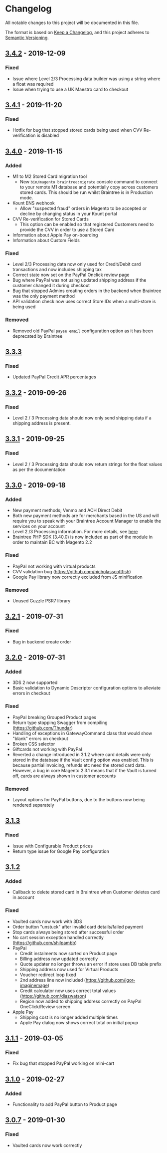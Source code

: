 # Changelog
All notable changes to this project will be documented in this file.

The format is based on [Keep a Changelog](https://keepachangelog.com/en/1.0.0/),
and this project adheres to [Semantic Versioning](https://semver.org/spec/v2.0.0.html).

## [3.4.2] - 2019-12-09
### Fixed
- Issue where Level 2/3 Processing data builder was using a string where a float was required
- Issue when trying to use a UK Maestro card to checkout

## [3.4.1] - 2019-11-20
### Fixed
- Hotfix for bug that stopped stored cards being used when CVV Re-verification is disabled

## [3.4.0] - 2019-11-15
### Added
- M1 to M2 Stored Card migration tool
  - New `bin/magento braintree:migrate` console command to connect to your remote M1 database and potentially copy across customers
    stored cards. This should be run whilst Braintree is in Production mode.
- Kount ENS webhook
  - Allow "suspected fraud" orders in Magento to be accepted or decline by changing status in your Kount portal
- CVV Re-verification for Stored Cards
  - This option can be enabled so that registered Customers need to provide the CVV in order to use a Stored Card
- Information about Apple Pay on-boarding
- Information about Custom Fields

### Fixed
- Level 2/3 Processing data now only used for Credit/Debit card transactions and now includes shipping tax
- Correct state now set on the PayPal Onclick review page
- Bug where PayPal was not using updated shipping address if the customer changed it during checkout
- Bug that stopped Admins creating orders in the backend when Braintree was the only payment method
- API validation check now uses correct Store IDs when a multi-store is being used

### Removed
- Removed old PayPal `payee email` configuration option as it has been deprecated by Braintree

## [3.3.3]
### Fixed
- Updated PayPal Credit APR percentages

## [3.3.2] - 2019-09-26
### Fixed
- Level 2 / 3 Processing data should now only send shipping data if a shipping address is present.

## [3.3.1] - 2019-09-25
### Fixed
- Level 2 / 3 Processing data should now return strings for the float values as per the documentation

## [3.3.0] - 2019-09-18
### Added
- New payment methods; Venmo and ACH Direct Debit
- Both new payment methods are for merchants based in the US and will require you to speak with your Braintree Account 
Manager to enable the services on your account
- Level 2 /3 Processing information. For more details, see [here](https://developers.braintreepayments.com/reference/general/level-2-and-3-processing/overview)
- Braintree PHP SDK (3.40.0) is now included as part of the module in order to maintain BC with Magento 2.2

### Fixed
- PayPal not working with virtual products
- CVV validation bug (https://github.com/nicholasscottfish)
- Google Pay library now correctly excluded from JS minification

### Removed
- Unused Guzzle PSR7 library

## [3.2.1] - 2019-07-31
### Fixed
- Bug in backend create order

## [3.2.0] - 2019-07-31
### Added
- 3DS 2 now supported
- Basic validation to Dynamic Descriptor configuration options to alleviate errors in checkout

### Fixed
- PayPal breaking Grouped Product pages
- Return type stopping Swagger from compiling (https://github.com/Thundar)
- Handling of exceptions in GatewayCommand class that would show "blank" errors on checkout
- Broken CSS selector
- Giftcards not working with PayPal
- Reverted a change introduced in 3.1.2 where card details were only stored in the database if 
the Vault config option was enabled. This is because partial invoicing, refunds etc need the stored card data. However,
a bug in core Magento 2.3.1 means that if the Vault is turned off, cards are always shown in customer accounts

### Removed
- Layout options for PayPal buttons, due to the buttons now being rendered separately

## [3.1.3]
### Fixed
- Issue with Configurable Product prices
- Return type issue for Google Pay configuration

## [3.1.2]
### Added
- Callback to delete stored card in Braintree when Customer deletes card in account

### Fixed
- Vaulted cards now work with 3DS
- Order button "unstuck" after invalid card details/failed payment
- Stop cards always being stored after successful order
- No cart session exception handled correctly (https://github.com/shilpambb)
- PayPal
  - Credit instalments now sorted on Product page
  - Billing address now updated correctly
  - Quote updater no longer throws an error if store uses DB table prefix
  - Shipping address now used for Virtual Products
  - Voucher redirect loop fixed
  - 2nd address line now included (https://github.com/igor-imaginemage)
  - Credit calculator now uses correct total values (https://github.com/diazwatson)
  - Region now added to shipping address correctly on PayPal OneClick/Review screen
- Apple Pay
  - Shipping cost is no longer added multiple times
  - Apple Pay dialog now shows correct total on initial popup

## [3.1.1] - 2019-03-05
### Fixed
- Fix bug that stopped PayPal working on mini-cart

## [3.1.0] - 2019-02-27
### Added
- Functionality to add PayPal button to Product page

## [3.0.7] - 2019-01-30
### Fixed
- Vaulted cards now work correctly

[3.4.2]: https://github.com/genecommerce/module-braintree-magento2/compare/3.4.1...3.4.2
[3.4.1]: https://github.com/genecommerce/module-braintree-magento2/compare/3.4.0...3.4.1
[3.4.0]: https://github.com/genecommerce/module-braintree-magento2/compare/3.3.3...3.4.0
[3.3.3]: https://github.com/genecommerce/module-braintree-magento2/compare/3.3.2...3.3.3
[3.3.2]: https://github.com/genecommerce/module-braintree-magento2/compare/3.3.1...3.3.2
[3.3.1]: https://github.com/genecommerce/module-braintree-magento2/compare/3.3.0...3.3.1
[3.3.0]: https://github.com/genecommerce/module-braintree-magento2/compare/3.2.1...3.3.0
[3.2.1]: https://github.com/genecommerce/module-braintree-magento2/compare/3.2.0...3.2.1
[3.2.0]: https://github.com/genecommerce/module-braintree-magento2/compare/3.1.3...3.2.0
[3.1.3]: https://github.com/genecommerce/module-braintree-magento2/compare/3.1.2...3.1.3
[3.1.2]: https://github.com/genecommerce/module-braintree-magento2/compare/3.1.1...3.1.2
[3.1.1]: https://github.com/genecommerce/module-braintree-magento2/compare/3.1.0...3.1.1
[3.1.0]: https://github.com/genecommerce/module-braintree-magento2/compare/3.0.7...3.1.0
[3.0.7]: https://github.com/genecommerce/module-braintree-magento2/compare/3.0.6...3.0.7
